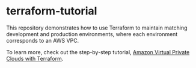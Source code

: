 # terraform-tutorial

This repository demonstrates how to use Terraform to maintain matching development and production environments, where each environment corresponds to an AWS VPC.

To learn more, check out the step-by-step tutorial, [Amazon Virtual Private Clouds with Terraform](https://medium.com/p/d369b6574835/edit).

